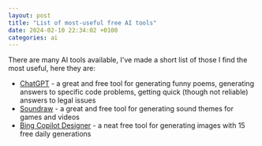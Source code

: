 ```yaml
---
layout: post
title: "List of most-useful free AI tools"
date: 2024-02-10 22:34:02 +0100
categories: ai
---
```


There are many AI tools available, I've made a short list of those I find the most useful, here they are:

- [ChatGPT](https://chat.openai.com/chat) - a great and free tool for generating funny poems, generating answers to specific code problems, getting quick (though not reliable) answers to legal issues
- [Soundraw](https://soundraw.io/) - a great and free tool for generating sound themes for games and videos
- [Bing Copilot Designer](https://www.bing.com/images/create?FORM=GENEXP) - a neat free tool for generating images with 15 free daily generations
